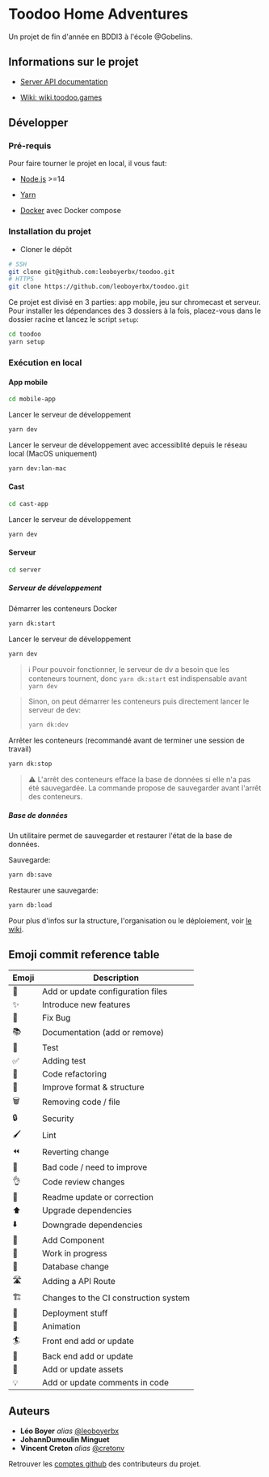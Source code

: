 # Toodoo Home Adventures

Un projet de fin d'année en BDDI3 à l'école @Gobelins.

## Informations sur le projet

- [Server API documentation](server/README.md)

- [Wiki: wiki.toodoo.games](https://wiki.toodoo.games)

## Développer

### Pré-requis

Pour faire tourner le projet en local, il vous faut:

- [Node.js](https://nodejs.org/) >=14

- [Yarn](https://classic.yarnpkg.com/en/docs/install)

- [Docker](https://www.docker.com/get-started) avec Docker compose

### Installation du projet

- Cloner le dépôt

```bash
# SSH
git clone git@github.com:leoboyerbx/toodoo.git
# HTTPS
git clone https://github.com/leoboyerbx/toodoo.git
```

Ce projet est divisé en 3 parties: app mobile, jeu sur chromecast et serveur. Pour installer les dépendances des 3 dossiers à la fois, placez-vous dans le dossier racine et lancez le script `setup`:

```bash
cd toodoo
yarn setup
```

### Exécution en local

#### App mobile

```bash
cd mobile-app
```

Lancer le serveur de développement

```bash
yarn dev 
```

Lancer le serveur de développement avec accessiblité depuis le réseau local (MacOS uniquement)

```bash
yarn dev:lan-mac
```

#### Cast

```bash
cd cast-app
```

Lancer le serveur de développement

```bash
yarn dev
```

#### Serveur

```bash
cd server
```

##### Serveur de développement

Démarrer les conteneurs Docker

```bash
yarn dk:start
```

Lancer le serveur de développement

```bash
yarn dev
```

> ℹ Pour pouvoir fonctionner, le serveur de dv a besoin que les conteneurs tournent, donc `yarn dk:start` est indispensable avant `yarn dev`

> Sinon, on peut démarrer les conteneurs puis directement lancer le serveur de dev:
> 
> ```bash
> yarn dk:dev
> ```



Arrêter les conteneurs (recommandé avant de terminer une session de travail)

```bash
yarn dk:stop
```

> ⚠️ L'arrêt des conteneurs efface la base de données si elle n'a pas été sauvegardée. La commande propose de sauvegarder avant l'arrêt des conteneurs.

##### Base de données

Un utilitaire permet de sauvegarder et restaurer l'état de la base de données.

Sauvegarde:

```bash
yarn db:save
```

Restaurer une sauvegarde:

```bash
yarn db:load
```

Pour plus d'infos sur la structure, l'organisation ou le déploiement, voir [le wiki](https://wiki.toodoo.games).



## Emoji commit reference table

| Emoji | Description                           |
| ----- | ------------------------------------- |
| 🔧    | Add or update configuration files     |
| ✨     | Introduce new features                |
| 🐞    | Fix Bug                               |
| 📚    | Documentation (add or remove)         |
| 🚨    | Test                                  |
| ✅     | Adding test                           |
| 🔨    | Code refactoring                      |
| 🎨    | Improve format & structure            |
| 🗑    | Removing code / file                  |
| 🔒    | Security                              |
| 🖌    | Lint                                  |
| ⏪     | Reverting change                      |
| 💩    | Bad code / need to improve            |
| 👌    | Code review changes                   |
| 📄    | Readme update or correction           |
| ⬆️    | Upgrade dependencies                  |
| ⬇️    | Downgrade dependencies                |
| 🧩    | Add Component                         |
| 🚧    | Work in progress                      |
| 🥞    | Database change                       |
| 🛣    | Adding a API Route                    |
| 🏗    | Changes to the CI construction system |
| 🚀    | Deployment stuff                      |
| 🤹    | Animation                             |
| 🏄    | Front end add or update               |
| 🥷    | Back end add or update                |
| 🍱    | Add or update assets                  |
| 💡    | Add or update comments in code        |

## Auteurs

* **Léo Boyer** _alias_ [@leoboyerbx](https://www.linkedin.com/in/leoboyerbx/)
* **JohannDumoulin Minguet**
* **Vincent Creton** _alias_ [@cretonv](https://fr.linkedin.com/in/vincent-creton-776816187)

Retrouver les [comptes github](https://github.com/leoboyerbx/toodoo/contributors) des contributeurs du projet.
